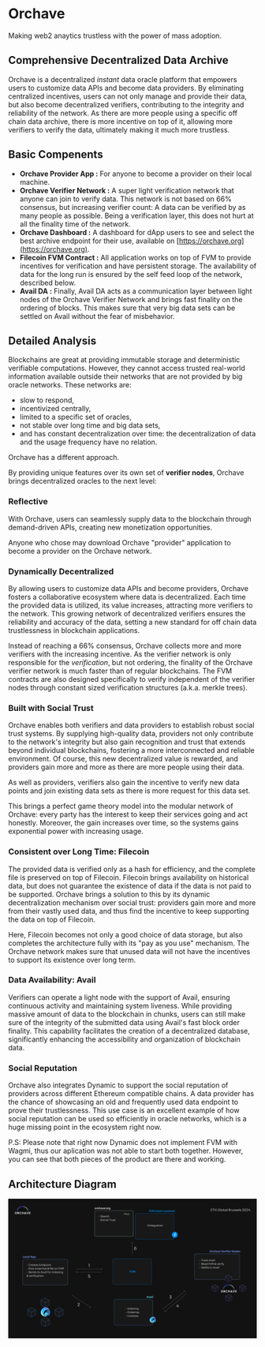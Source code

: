 # Orchave

Making web2 anaytics trustless with the power of mass adoption.

## Comprehensive Decentralized Data Archive

Orchave is a decentralized _instant_ data oracle platform that empowers users to customize data APIs and become data providers. By eliminating centralized incentives, users can not only manage and provide their data, but also become decentralized verifiers, contributing to the integrity and reliability of the network. As there are more people using a specific off chain data archive, there is more incentive on top of it, allowing more verifiers to verify the data, ultimately making it much more trustless.

## Basic Compenents
 - **Orchave Provider App :** For anyone to become a provider on their local machine.
 - **Orchave Verifier Network :** A super light verification network that anyone can join to verify data. This network is not based on 66% consensus, but increasing verifier count: A data can be verified by as many people as possible. Being a verification layer, this does not hurt at all the finality time of the network.
 - **Orchave Dashboard :** A dashboard for dApp users to see and select the best archive endpoint for their use, available on [https://orchave.org](https://orchave.org).
 - **Filecoin FVM Contract :** All application works on top of FVM to provide incentives for verification and have persistent storage. The availability of data for the long run is ensured by the self feed loop of the network, described below.
 - **Avail DA :** Finally, Avail DA acts as a communication layer between light nodes of the Orchave Verifier Network and brings fast finality on the ordering of blocks. This makes sure that very big data sets can be settled on Avail without the fear of misbehavior.

## Detailed Analysis

Blockchains are great at providing immutable storage and deterministic verifiable computations. However, they cannot access trusted real-world information available outside their networks that are not provided by big oracle networks. These networks are:

- slow to respond,
- incentivized centrally,
- limited to a specific set of oracles,
- not stable over long time and big data sets,
- and has constant decentralization over time: the decentralization of data and the usage frequency have no relation.

Orchave has a different approach.

By providing unique features over its own set of **verifier nodes**, Orchave brings decentralized oracles to the next level:

### Reflective

With Orchave, users can seamlessly supply data to the blockchain through demand-driven APIs, creating new monetization opportunities.

Anyone who chose may download Orchave "provider" application to become a provider on the Orchave network.

### Dynamically Decentralized

By allowing users to customize data APIs and become providers, Orchave fosters a collaborative ecosystem where data is decentralized. Each time the provided data is utilized, its value increases, attracting more verifiers to the network. This growing network of decentralized verifiers ensures the reliability and accuracy of the data, setting a new standard for off chain data trustlessness in blockchain applications.

Instead of reaching a 66% consensus, Orchave collects more and more verifiers with the increasing incentive. As the verifier network is only responsible for the _verification_, but not ordering, the finality of the Orchave verifier network is much faster than of regular blockchains. The FVM contracts are also designed specifically to verify independent of the verifier nodes through constant sized verification structures (a.k.a. merkle trees).

### Built with Social Trust

Orchave enables both verifiers and data providers to establish robust social trust systems. By supplying high-quality data, providers not only contribute to the network's integrity but also gain recognition and trust that extends beyond individual blockchains, fostering a more interconnected and reliable environment. Of course, this new decentralized value is rewarded, and providers gain more and more as there are more people using their data.

As well as providers, verifiers also gain the incentive to verify new data points and join existing data sets as there is more request for this data set.

This brings a perfect game theory model into the modular network of Orchave: every party has the interest to keep their services going and act honestly. Moreover, the gain increases over time, so the systems gains exponential power with increasing usage.

### Consistent over Long Time: Filecoin

The provided data is verified only as a hash for efficiency, and the complete file is preserved on top of Filecoin. Filecoin brings availability on historical data, but does not guarantee the existence of data if the data is not paid to be supported. Orchave brings a solution to this by its dynamic decentralization mechanism over social trust: providers gain more and more from their vastly used data, and thus find the incentive to keep supporting the data on top of Filecoin.

Here, Filecoin becomes not only a good choice of data storage, but also completes the architecture fully with its "pay as you use" mechanism. The Orchave network makes sure that unused data will not have the incentives to support its existence over long term.

### Data Availability: Avail

Verifiers can operate a light node with the support of Avail, ensuring continuous activity and maintaining system liveness. While providing massive amount of data to the blockchain in chunks, users can still make sure of the integrity of the submitted data using Avail's fast block order finality. This capability facilitates the creation of a decentralized database, significantly enhancing the accessibility and organization of blockchain data.

### Social Reputation

Orchave also integrates Dynamic to support the social reputation of providers across different Ethereum compatible chains. A data provider has the chance of showcasing an old and frequently used data endpoint to prove their trustlessness. This use case is an excellent example of how social reputation can be used so efficiently in oracle networks, which is a huge missing point in the ecosystem right now.

P.S: Please note that right now Dynamic does not implement FVM with Wagmi, thus our aplication was not able to start both together. However, you can see that both pieces of the product are there and working.

## Architecture Diagram

![Orchave Architecture](./architecture.png)
